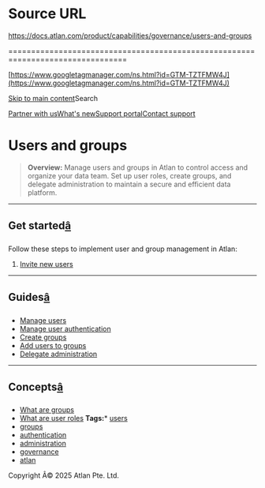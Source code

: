 # Source URL
https://docs.atlan.com/product/capabilities/governance/users-and-groups

================================================================================

<!--
canonical: https://docs.atlan.com/product/capabilities/governance/users-and-groups
link-alternate: https://docs.atlan.com/product/capabilities/governance/users-and-groups
meta-description: Learn how to manage users and groups in Atlan to control access and organize your data team.
meta-docsearch:docusaurus_tag: docs-default-current
meta-docsearch:language: en
meta-docsearch:version: current
meta-docusaurus_locale: en
meta-docusaurus_tag: docs-default-current
meta-docusaurus_version: current
meta-generator: Docusaurus v3.8.1
meta-og-description: Learn how to manage users and groups in Atlan to control access and organize your data team.
meta-og-locale: en
meta-og-title: Users and groups | Atlan Documentation
meta-og-url: https://docs.atlan.com/product/capabilities/governance/users-and-groups
meta-twitter:card: summary_large_image
meta-viewport: width=device-width,initial-scale=1
title: Users and groups | Atlan Documentation
-->

[https://www.googletagmanager.com/ns.html?id=GTM-TZTFMW4J](https://www.googletagmanager.com/ns.html?id=GTM-TZTFMW4J)

[Skip to main content](#__docusaurus_skipToContent_fallback)Search

[Partner with us](https://docs.google.com/forms/d/e/1FAIpQLScuAIhCm2GS7YFstrOjawbP8J7PUmOynQo7wI2yGCcCyEcVSw/viewform)[What's new](https://shipped.atlan.com/)[Support portal](https://atlan.zendesk.com/auth/v2/login/signin?return_to=https%3A%2F%2Fatlan.zendesk.com%2Fhc%2Fen-us&theme=hc&locale=en-us&brand_id=1900000425113&auth_origin=1900000425113%2Cfalse%2Ctrue)[Contact support](/support/submit-request)

Users and groups
================

> **Overview:** Manage users and groups in Atlan to control access and organize your data team. Set up user roles, create groups, and delegate administration to maintain a secure and efficient data platform.

---

Get started[â](#get-started "Direct link to Get started")
-----------------------------------------------------------

Follow these steps to implement user and group management in Atlan:

1. [Invite new users](/product/capabilities/governance/users-and-groups/how-tos/invite-new-users)

---

Guides[â](#guides "Direct link to Guides")
--------------------------------------------

* [Manage users](/product/capabilities/governance/users-and-groups/how-tos/manage-users)
* [Manage user authentication](/product/capabilities/governance/users-and-groups/how-tos/manage-user-authentication)
* [Create groups](/product/capabilities/governance/users-and-groups/how-tos/create-groups)
* [Add users to groups](/product/capabilities/governance/users-and-groups/how-tos/add-users-to-groups)
* [Delegate administration](/product/capabilities/governance/users-and-groups/how-tos/delegate-administration)

---

Concepts[â](#concepts "Direct link to Concepts")
--------------------------------------------------

* [What are groups](/product/capabilities/governance/users-and-groups/concepts/what-are-groups)
* [What are user roles](/product/capabilities/governance/users-and-groups/concepts/what-are-user-roles)
**Tags:*** [users](/tags/users)
* [groups](/tags/groups)
* [authentication](/tags/authentication)
* [administration](/tags/administration)
* [governance](/tags/governance)
* [atlan](/tags/atlan)

Copyright Â© 2025 Atlan Pte. Ltd.

